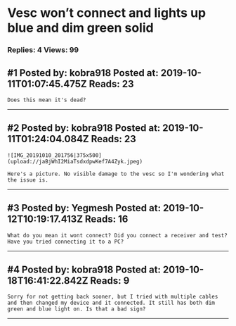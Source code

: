 # Vesc won&rsquo;t connect and lights up blue and dim green solid

### Replies: 4 Views: 99

## \#1 Posted by: kobra918 Posted at: 2019-10-11T01:07:45.475Z Reads: 23

```
Does this mean it's dead?
```

---
## \#2 Posted by: kobra918 Posted at: 2019-10-11T01:24:04.084Z Reads: 23

```
![IMG_20191010_201756|375x500](upload://jaBjWhI2MiaTsdxdpwKef7A4Zyk.jpeg) 

Here's a picture. No visible damage to the vesc so I'm wondering what the issue is.
```

---
## \#3 Posted by: Yegmesh Posted at: 2019-10-12T10:19:17.413Z Reads: 16

```
What do you mean it wont connect? Did you connect a receiver and test? Have you tried connecting it to a PC?
```

---
## \#4 Posted by: kobra918 Posted at: 2019-10-18T16:41:22.842Z Reads: 9

```
Sorry for not getting back sooner, but I tried with multiple cables and then changed my device and it connected. It still has both dim green and blue light on. Is that a bad sign?
```

---
